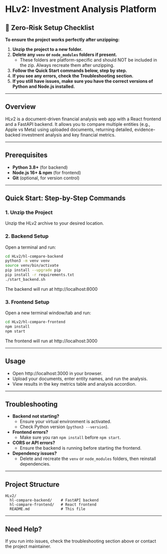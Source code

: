 # HLv2: Investment Analysis Platform

## 🚦 Zero-Risk Setup Checklist

**To ensure the project works perfectly after unzipping:**

1. **Unzip the project to a new folder.**
2. **Delete any `venv` or `node_modules` folders if present.**
   - These folders are platform-specific and should NOT be included in the zip. Always recreate them after unzipping.
3. **Follow the Quick Start commands below, step by step.**
4. **If you see any errors, check the Troubleshooting section.**
5. **If you still have issues, make sure you have the correct versions of Python and Node.js installed.**

---

## Overview
HLv2 is a document-driven financial analysis web app with a React frontend and a FastAPI backend. It allows you to compare multiple entities (e.g., Apple vs Meta) using uploaded documents, returning detailed, evidence-backed investment analysis and key financial metrics.

---

## Prerequisites
- **Python 3.8+** (for backend)
- **Node.js 16+ & npm** (for frontend)
- **Git** (optional, for version control)

---

## Quick Start: Step-by-Step Commands

### 1. Unzip the Project
Unzip the HLv2 archive to your desired location.

### 2. Backend Setup
Open a terminal and run:
```sh
cd HLv2/hl-compare-backend
python3 -m venv venv
source venv/bin/activate
pip install --upgrade pip
pip install -r requirements.txt
./start_backend.sh
```
The backend will run at http://localhost:8000

### 3. Frontend Setup
Open a new terminal window/tab and run:
```sh
cd HLv2/hl-compare-frontend
npm install
npm start
```
The frontend will run at http://localhost:3000

---

## Usage
- Open http://localhost:3000 in your browser.
- Upload your documents, enter entity names, and run the analysis.
- View results in the key metrics table and analysis accordion.

---

## Troubleshooting
- **Backend not starting?**
  - Ensure your virtual environment is activated.
  - Check Python version (`python3 --version`).
- **Frontend errors?**
  - Make sure you ran `npm install` before `npm start`.
- **CORS or API errors?**
  - Ensure the backend is running before starting the frontend.
- **Dependency issues?**
  - Delete and recreate the `venv` or `node_modules` folders, then reinstall dependencies.

---

## Project Structure
```
HLv2/
  hl-compare-backend/    # FastAPI backend
  hl-compare-frontend/   # React frontend
  README.md              # This file
```

---

## Need Help?
If you run into issues, check the troubleshooting section above or contact the project maintainer. 